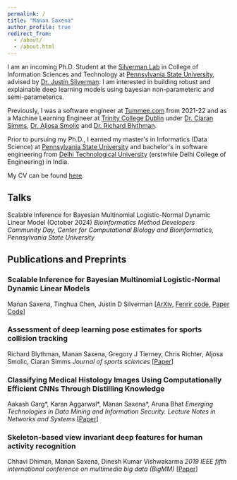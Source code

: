 ```yaml
---
permalink: /
title: "Manan Saxena"
author_profile: true
redirect_from: 
  - /about/
  - /about.html
---
```

I am an incoming Ph.D. Student at the [Silverman Lab](https://jsilve24.github.io/SilvermanLab/) in College of Information Sciences and Technology at [Pennsylvania State University](https://ist.psu.edu/), advised by [Dr. Justin Silverman](http://www.justin-silverman.com/). I am interested in building robust and explainable deep learning models using bayesian non-parameteric and semi-parameterics. 

Previously, I was a software engineer at [Tummee.com](https://www.tummee.com/) from 2021-22 and as a Machine Learning Engineer at [Trinity College Dublin](https://www.tcd.ie/) under [Dr. Ciaran Simms](https://www.tcd.ie/mecheng/staff/csimms/), [Dr. Aljosa Smolic](https://www.hslu.ch/en/lucerne-university-of-applied-sciences-and-arts/about-us/people-finder/profile/?pid=5280) and [Dr. Richard Blythman](https://ie.linkedin.com/in/richard-blythman-64b2b948).

Prior to pursuing my Ph.D., I earned my master's in Informatics (Data Science) at [Pennsylvania State University](https://ist.psu.edu/) and bachelor's in software engineering from [Delhi Technological University](http://dtu.ac.in/) (erstwhile Delhi College of Engineering) in India.

My CV can be found [here](../files/resume.pdf).

Talks
------
Scalable Inference for Bayesian Multinomial Logistic-Normal Dynamic Linear Model (October 2024)
*Bioinformatics Method Developers Community Day, Center for Computational Biology and Bioinformatics, Pennsylvania State University*

Publications and Preprints
------

### Scalable Inference for Bayesian Multinomial Logistic-Normal Dynamic Linear Models
Manan Saxena, Tinghua Chen, Justin D Silverman
[[ArXiv](https://arxiv.org/pdf/2410.05548), [Fenrir code](https://github.com/manansaxena/fenrir), [Paper Code](https://github.com/manansaxena/fenrir_paper_code)]

### Assessment of deep learning pose estimates for sports collision tracking
Richard Blythman, Manan Saxena, Gregory J Tierney, Chris Richter, Aljosa Smolic, Ciaran Simms
*Journal of sports sciences*
[[Paper](https://www.tandfonline.com/doi/full/10.1080/02640414.2022.2117474)]

### Classifying Medical Histology Images Using Computationally Efficient CNNs Through Distilling Knowledge
Aakash Garg*, Karan Aggarwal*, Manan Saxena*, Aruna Bhat
*Emerging Technologies in Data Mining and Information Security. Lecture Notes in Networks and Systems*
[[Paper](https://link.springer.com/chapter/10.1007/978-981-15-9774-9_66)]

### Skeleton-based view invariant deep features for human activity recognition
Chhavi Dhiman, Manan Saxena, Dinesh Kumar Vishwakarma
*2019 IEEE fifth international conference on multimedia big data (BigMM)*
[[Paper](https://ieeexplore.ieee.org/abstract/document/8919406)]